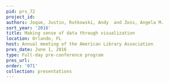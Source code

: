 ```yaml
---
pid: prs_72
project_id: 
authors: Joque, Justin, Rutkowski, Andy  and Zoss, Angela M.
sort_year: '2016'
title: Making sense of data through visualization
location: Orlando, FL
host: Annual meeting of the American Library Association
pres_date: June 1, 2016
type: Full-day pre-conference program
pres_url: 
order: '071'
collection: presentations
---
```

